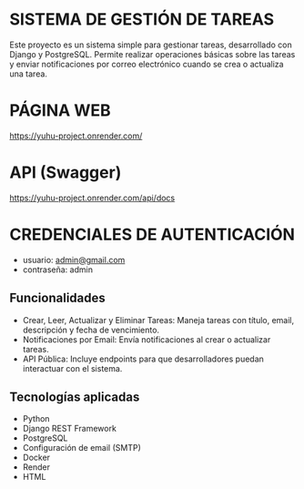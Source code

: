 # SISTEMA DE GESTIÓN DE TAREAS

Este proyecto es un sistema simple para gestionar tareas, desarrollado con Django y PostgreSQL. Permite realizar operaciones básicas sobre las tareas y enviar notificaciones por correo electrónico cuando se crea o actualiza una tarea.

# PÁGINA WEB
https://yuhu-project.onrender.com/

# API (Swagger)
https://yuhu-project.onrender.com/api/docs

# CREDENCIALES DE AUTENTICACIÓN
* usuario: admin@gmail.com
* contraseña: admin

## Funcionalidades

* Crear, Leer, Actualizar y Eliminar Tareas: Maneja tareas con título, email, descripción y fecha de vencimiento.
* Notificaciones por Email: Envía notificaciones al crear o actualizar tareas.
* API Pública: Incluye endpoints para que desarrolladores puedan interactuar con el sistema.

## Tecnologías aplicadas
* Python
* Django REST Framework
* PostgreSQL
* Configuración de email (SMTP)
* Docker
* Render
* HTML

